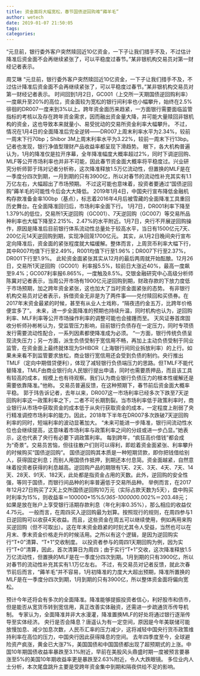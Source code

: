 ```yaml
---
title: 资金面将大幅宽松，春节国债逆回购难“薅羊毛”
author: wetech
date: 2019-01-07 21:50:05
tags: 
categories: 
---
```

“元旦前，银行委外客户突然赎回近10亿资金，一下子让我们措手不及，不过估计降准后资金面不会再继续紧张了，可以平稳度过春节。”某非银机构交易员对第一财经记者表示。
<!-- more -->
周艾琳
“元旦前，银行委外客户突然赎回近10亿资金，一下子让我们措手不及，不过估计降准后资金面不会再继续紧张了，可以平稳度过春节。”某非银机构交易员对第一财经记者表示。
时间回到1月2日，GC001（上交所一天期国债逆回购利率）一度飙升至20%的高位，资金面较为宽松的银行间利率也小幅攀升，始终在2.5%徘徊的DR007一度来到3%以上。跨年资金面历来趋紧，一方面银行需要面临监管指标的考核以及存在跨年资金需求，因而融出资金量大降，并可能大量赎回非银机构的资金，这也导致本来就量小、易受扰动的交易所资金利率大幅攀升。
不过，情况在1月4日的全面降准后完全逆转——DR007上周末利率水平为2.34%，较前一周末下行70bp；Shibor 3M上周末利率水平为3.22%，较前一周末下行13bp。记者也发现，银行净值型理财产品收益率都呈现下滑趋势。
眼下，各大机构普遍认为，1月的降准仅是拉开序幕，全年降准幅度大概率超过2%，同时下调逆回购、MLF等公开市场利率也并非不可能，因此春节资金面大概率将平稳度过。兴业研究分析师郭于玮对记者分析称，这次降准释放1.5万亿流动性，但置换的MLF是在一季度分四次到期，一月到期的只有3900亿，所以对春节的流动性补充其实有1.1万亿左右，大幅超出了市场预期。
不过这可能也意味着，投资者要通过“国债逆回购”薅羊毛的可能性今后会大大降低。
2019年1月4日，中国央行宣布降低金融机构存款准备金率100bp（基点），标志着2016年4月后被雪藏的全面降准工具重回历史舞台。在全面降准回归后，市场利率全面下行。
1月7日，DR001利率下降至1.379%的低位，交易所1天逆回购（GC001）、7天逆回购（GC007）等交易所品种利率也大幅下降至2.215%、2.47%的水平附近。1月7日，央行不开展逆回购操作，原因是降准后目前银行体系流动性总量处于较高水平，当日有1500亿元7天、200亿元14天逆回购到期，实现净回笼1700亿元。
其实，从1月2日晚间央行宣布定向降准后，资金面的紧张程度就大幅缓解。整体而言，上周货币利率大幅下行，其中R007均值下行至2.49%，R001均值下行至1.96%；DR007下行至2.37%，DR001下行至1.9%。
此轮资金面紧张其实从12月的最后两周就开始酝酿。12月26日，交易所1天逆回购（GC001）利率报5.5%，较前日大涨近40%，最高一度飙至9.4%；GC007利率报6.865%，一度触及8.5%。交银金融研究中心高级分析师陈冀对记者表示，当周公开市场有1900亿元逆回购到期，财政存款的下放力度低于市场预期，加之跨年资金紧张，这也加大了当时资金面紧张的态势。
有非银行机构交易员对记者表示，拆借资金无非是为了两件事——兑付赎回和买债券。在2017年末资金最紧的时候，甚至有从业人士戏称，“隔夜违约金五万，比跨年价格便宜多了”。
未来，进一步全面降准的预期也持续升温，同时机构也认为，逆回购利率、MLF利率等公开市场操作利率的调整可能也会接踵而至。
天风证券首席固收分析师孙彬彬认为，受监管压力影响，目前银行负债存在一定压力，同时专项债发行需要流动性配合，一系列因素都使降准成为必须。
“一方面，银行传统负债呈现流失压力；另一方面，派生负债受制于宽信用不畅，再加上主动负债受制于同业监管，在资金面上最终就体现为SHIBOR（上海银行间同业拆放利率）的上行。如果未来看不到监管要求放松，商业银行宽信用还会受到负债的制约。央行推出TMLF（定向中期借贷便利），体现了减轻银行负债端压力的思路。但TMLF不能代替降准，TMLF由商业银行向人民银行提出申请，同时也需要质押品，而且该工具有较高的成本，规模上也有待观察。我们认为商业银行负债压力的根本性缓解还是需要依靠降准。”他称。
交易员普遍反馈，在这种预期下，春节前后资金面大概率平稳。
郭于玮告诉记者，去年以来，DR007这一市场利率已经多次下跌至7天逆回购利率这一政策利率之下，二者不可长期割裂。当市场利率低于政策利率时，商业银行从市场中获取资金的成本低于从央行获取资金的成本，一定程度上削弱了央行精准调控市场利率的能力。因此，2018年下半年在DR007多次跌破7天逆回购利率的同时，短端利率的波动显著加大。
“未来可能进一步降准，银行间流动性水位也会继续提高，这意味着市场利率与政策利率之间的分歧或进一步凸显。”她表示，这也代表了央行有必要下调政策利率。
每到跨年，“疯狂高价借钱”都会成为“奇景”。交易员苦恼，但往往散户们则可以得利，即趁着资金面紧张、利率攀升的时候购买“国债逆回购”。
国债逆回购其本质是一种短期贷款，即你把钱借给别人，获得固定利息；而别人用国债作抵押，到期还本付息简。资金面越紧，自然意味着投资者获得的利息越高。逆回购产品的期限有1天、2天、3天、4天、7天、14天、28天、91天、182天，此处都是指资金占用的天数。此外，逆回购的安全性强，等同于国债，而银行间品种的利率普遍低于交易所品种。
举例而言，在2017年12月27日购买了2天上交所国债逆回购10万元（实际占款天数为5天），盘中购买时利率为15%，则收益率＝100000*15%*5/365-100000*0.002%＝203.48元；如果是放在账户上享受银行活期存款利息（年化利率0.35%），那么相应的收益仅4.75元。
一般而言，在周四买入逆回购最为划算。按照现行的规则，在周四参与1日逆回购可以收获4天收益。而且，这些资金在周五可以继续使用，例如再用来购买逆回购（但不可取出）。这在年末资金趋紧的时刻尤其令人受益，当然也可以在月末、季末资金价格走升的时候活用。之所以有这个逻辑，是因为逆回购实行“T+0”清算、“T+1”交收制度。
以投资者参与的周四1天期回购为例，因为实行“T+0”清算，因此，首次清算日为周四；由于实行“T+1”交收，这次降准释放1.5万亿流动性，但置换的MLF是在一季度分四次到期。1月到期的只有3900亿，所以对春节的流动性补充其实有1.1万亿左右。
不过，有交易员对记者反馈，就此次春节前后而言，“薅羊毛”并不容易，1月初降准的力度大大超出预期，降准所置换的MLF是在一季度分四次到期，1月到期的只有3900亿，所以整体资金面将偏向宽松。
 
 
预计今年还将会有多次的全面降准。降准能够提振投资者信心，利好股市和债市，但是能否从宽货币转到宽信用，真正改善实体融资，还需进一步疏通货币传导机制。
专家认为，全面降准并非大水漫灌，降准置换MLF的好处将通过银行逐渐传导至实体经济。
央行是否会降息？唐遥认为有一定空间，原因是今年美联储可能放慢加息、减少加息次数，人民币汇率的压力减少，这将减轻中国央行货币政策维持利率在高位的压力，中国央行因此获得降息的空间。
去年四季度至今，全球避险资产疯涨，黄金已大涨7%，美国国债和中国国债都出现了超预期式的上涨。中国10年期国债收益率暴跌至3.1%附近，早前在美股风头鼎盛时期一度被预言要暴涨至5%的美国10年期收益率更是暴跌至2.63%附近，令人大跌眼镜。
多位业内人士分析，本次尾盘跳升主要是受跨年资金集中到期和隔夜供给不足的影响。
